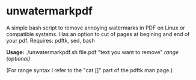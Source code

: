 # unwatermarkpdf
A simple bash script to remove annoying watermarks in PDF on Linux or compatible systems.
Has an option to cut of pages at begining and end of your pdf.
Requires: pdftk, sed, bash

__Usage:__
    ./unwatermarkpdf.sh file.pdf "text you want to remove" _range (optional)_

(For range syntax I refer to the  "cat [<page ranges>]" part of the pdftk man page.)
